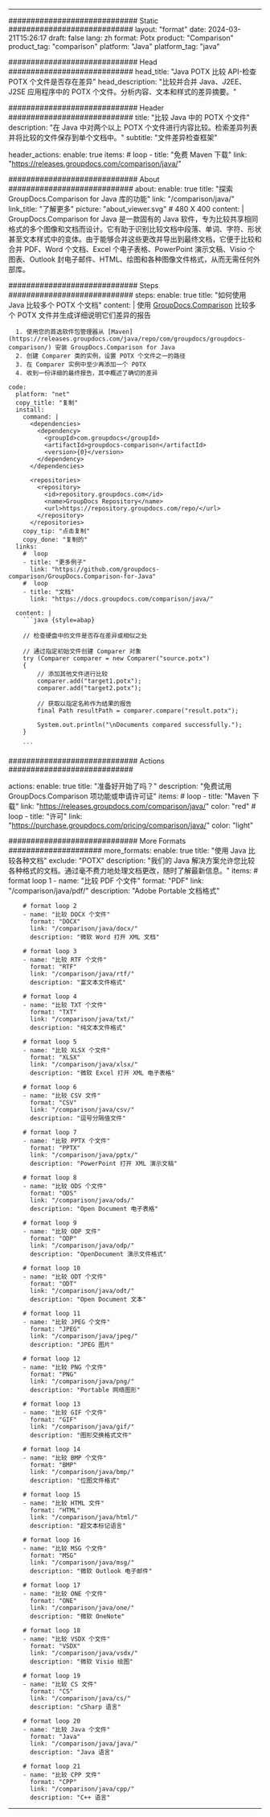 
---
############################# Static ############################
layout: "format"
date:  2024-03-21T15:26:17
draft: false
lang: zh
format: Potx
product: "Comparison"
product_tag: "comparison"
platform: "Java"
platform_tag: "java"

############################# Head ############################
head_title: "Java POTX 比较 API-检查 POTX 个文件是否存在差异"
head_description: "比较并合并 Java、J2EE、J2SE 应用程序中的 POTX 个文件。分析内容、文本和样式的差异摘要。"

############################# Header ############################
title: "比较 Java 中的 POTX 个文件" 
description: "在 Java 中对两个以上 POTX 个文件进行内容比较。检索差异列表并将比较的文件保存到单个文档中。"
subtitle: "文件差异检查框架" 

header_actions:
  enable: true
  items:
    #  loop
    - title: "免费 Maven 下载"
      link: "https://releases.groupdocs.com/comparison/java/"
      
############################# About ############################
about:
    enable: true
    title: "探索 GroupDocs.Comparison for Java 库的功能"
    link: "/comparison/java/"
    link_title: "了解更多"
    picture: "about_viewer.svg" # 480 X 400
    content: |
       GroupDocs.Comparison for Java 是一款固有的 Java 软件，专为比较共享相同格式的多个图像和文档而设计。它有助于识别比较文档中段落、单词、字符、形状甚至文本样式中的变体。由于能够合并这些更改并导出到最终文档，它便于比较和合并 PDF、Word 个文档、Excel 个电子表格、PowerPoint 演示文稿、Visio 个图表、Outlook 封电子邮件、HTML、绘图和各种图像文件格式，从而无需任何外部库。

############################# Steps ############################
steps:
    enable: true
    title: "如何使用 Java 比较多个 POTX 个文档"
    content: |
      使用 [GroupDocs.Comparison](https://products.groupdocs.com/comparison/java/) 比较多个 POTX 文件并生成详细说明它们差异的报告
      
      1. 使用您的首选软件包管理器从 [Maven](https://releases.groupdocs.com/java/repo/com/groupdocs/groupdocs-comparison/) 安装 GroupDocs.Comparison for Java
      2. 创建 Comparer 类的实例，设置 POTX 个文件之一的路径
      3. 在 Comparer 实例中至少再添加一个 POTX
      4. 收到一份详细的最终报告，其中概述了确切的差异
   
    code:
      platform: "net"
      copy_title: "复制"
      install:
        command: |
          <dependencies>
            <dependency>
              <groupId>com.groupdocs</groupId>
              <artifactId>groupdocs-comparison</artifactId>
              <version>{0}</version>
            </dependency>
          </dependencies>

          <repositories>
            <repository>
              <id>repository.groupdocs.com</id>
              <name>GroupDocs Repository</name>
              <url>https://repository.groupdocs.com/repo/</url>
            </repository>
          </repositories>
        copy_tip: "点击复制"
        copy_done: "复制的"
      links:
        #  loop
        - title: "更多例子"
          link: "https://github.com/groupdocs-comparison/GroupDocs.Comparison-for-Java"
        #  loop
        - title: "文档"
          link: "https://docs.groupdocs.com/comparison/java/"
          
      content: |
        ```java {style=abap}

        // 检查硬盘中的文件是否存在差异或相似之处

        // 通过指定初始文件创建 Comparer 对象
        try (Comparer comparer = new Comparer("source.potx") 
        {
            // 添加其他文件进行比较
        	comparer.add("target1.potx");
            comparer.add("target2.potx");

            // 获取以指定名称作为结果的报告
            final Path resultPath = comparer.compare("result.potx"); 

            System.out.println("\nDocuments compared successfully.");
        }
        
        ```            

############################# Actions ############################

actions:
  enable: true
  title: "准备好开始了吗？"
  description: "免费试用 GroupDocs.Comparison 项功能或申请许可证"
  items:
    #  loop
    - title: "Maven 下载"
      link: "https://releases.groupdocs.com/comparison/java/"
      color: "red"
        #  loop
    - title: "许可"
      link: "https://purchase.groupdocs.com/pricing/comparison/java/"
      color: "light"


############################# More Formats #####################
more_formats:
    enable: true
    title: "使用 Java 比较各种文档"
    exclude: "POTX"
    description: "我们的 Java 解决方案允许您比较各种格式的文档。通过毫不费力地处理文档更改，随时了解最新信息。"
    items: 
        # format loop 1
        - name: "比较 PDF 个文件"
          format: "PDF"
          link: "/comparison/java/pdf/"
          description: "Adobe Portable 文档格式"

        # format loop 2
        - name: "比较 DOCX 个文件"
          format: "DOCX"
          link: "/comparison/java/docx/"
          description: "微软 Word 打开 XML 文档"

        # format loop 3
        - name: "比较 RTF 个文件"
          format: "RTF"
          link: "/comparison/java/rtf/"
          description: "富文本文件格式"

        # format loop 4
        - name: "比较 TXT 个文件"
          format: "TXT"
          link: "/comparison/java/txt/"
          description: "纯文本文件格式"

        # format loop 5
        - name: "比较 XLSX 个文件"
          format: "XLSX"
          link: "/comparison/java/xlsx/"
          description: "微软 Excel 打开 XML 电子表格"

        # format loop 6
        - name: "比较 CSV 文件"
          format: "CSV"
          link: "/comparison/java/csv/"
          description: "逗号分隔值文件"

        # format loop 7
        - name: "比较 PPTX 个文件"
          format: "PPTX"
          link: "/comparison/java/pptx/"
          description: "PowerPoint 打开 XML 演示文稿"

        # format loop 8
        - name: "比较 ODS 个文件"
          format: "ODS"
          link: "/comparison/java/ods/"
          description: "Open Document 电子表格"

        # format loop 9
        - name: "比较 ODP 文件"
          format: "ODP"
          link: "/comparison/java/odp/"
          description: "OpenDocument 演示文件格式"

        # format loop 10
        - name: "比较 ODT 个文件"
          format: "ODT"
          link: "/comparison/java/odt/"
          description: "Open Document 文本"

        # format loop 11
        - name: "比较 JPEG 个文件"
          format: "JPEG"
          link: "/comparison/java/jpeg/"
          description: "JPEG 图片"

        # format loop 12
        - name: "比较 PNG 个文件"
          format: "PNG"
          link: "/comparison/java/png/"
          description: "Portable 网络图形"

        # format loop 13
        - name: "比较 GIF 个文件"
          format: "GIF"
          link: "/comparison/java/gif/"
          description: "图形交换格式文件"

        # format loop 14
        - name: "比较 BMP 个文件"
          format: "BMP"
          link: "/comparison/java/bmp/"
          description: "位图文件格式"

        # format loop 15
        - name: "比较 HTML 文件"
          format: "HTML"
          link: "/comparison/java/html/"
          description: "超文本标记语言"

        # format loop 16
        - name: "比较 MSG 个文件"
          format: "MSG"
          link: "/comparison/java/msg/"
          description: "微软 Outlook 电子邮件"

        # format loop 17
        - name: "比较 ONE 个文件"
          format: "ONE"
          link: "/comparison/java/one/"
          description: "微软 OneNote"

        # format loop 18
        - name: "比较 VSDX 个文件"
          format: "VSDX"
          link: "/comparison/java/vsdx/"
          description: "微软 Visio 绘图"

        # format loop 19
        - name: "比较 CS 文件"
          format: "CS"
          link: "/comparison/java/cs/"
          description: "cSharp 语言"

        # format loop 20
        - name: "比较 Java 个文件"
          format: "Java"
          link: "/comparison/java/java/"
          description: "Java 语言"
          
        # format loop 21
        - name: "比较 CPP 文件"
          format: "CPP"
          link: "/comparison/java/cpp/"
          description: "C++ 语言"
---